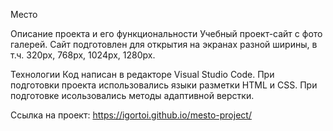 Место

Описание проекта и его функциональности
Учебный проект-сайт с фото галерей. Сайт подготовлен для открытия на экранах разной ширины, в т.ч. 320px, 768px, 1024px, 1280px.

Технологии
Код написан в редакторе Visual Studio Code. При подготовки проекта использовались языки разметки HTML и CSS. При подготовке исользовались методы адаптивной верстки.

Cсылка на проект: https://igortoi.github.io/mesto-project/

